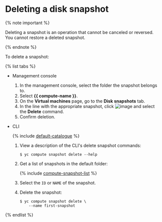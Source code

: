 # Deleting a disk snapshot

{% note important %}

Deleting a snapshot is an operation that cannot be canceled or reversed. You cannot restore a deleted snapshot.

{% endnote %}

To delete a snapshot:

{% list tabs %}

- Management console
  
  1. In the management console, select the folder the snapshot belongs to.
  1. Select **{{ compute-name }}**.
  1. On the **Virtual machines** page, go to the **Disk snapshots** tab.
  1. In the line with the appropriate snapshot, click ![image](../../../_assets/dots.svg) and select the **Delete** command.
  1. Confirm deletion.
  
- CLI
  
  {% include [default-catalogue](../../../_includes/default-catalogue.md) %}
  
  1. View a description of the CLI's delete snapshot commands:
  
      ```
      $ yc compute snapshot delete --help
      ```
  
  1. Get a list of snapshots in the default folder:
  
      {% include [compute-snapshot-list](../../_includes_service/compute-snapshot-list.md) %}
  
  1. Select the `ID` or `NAME` of the snapshot.
  
  1. Delete the snapshot:
  
      ```
      $ yc compute snapshot delete \
          --name first-snapshot
      ```
  
{% endlist %}

